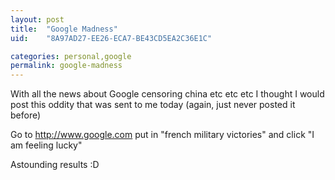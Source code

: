 ```yaml
---
layout: post
title:  "Google Madness"
uid:	"8A97AD27-EE26-ECA7-BE43CD5EA2C36E1C"

categories: personal,google
permalink: google-madness
---
```

With all the news about Google censoring china etc etc etc I thought I would post this oddity that was sent to me today (again, just never posted it before)

Go to <a href="http://www.google.com">http://www.google.com</a> put in "french military victories" and click "I am feeling lucky"

Astounding results :D